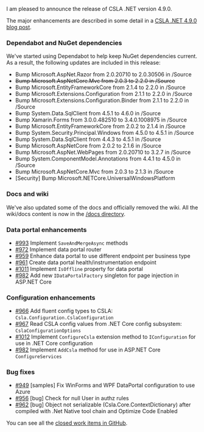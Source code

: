 I am pleased to announce the release of CSLA .NET version 4.9.0.

The major enhancements are described in some detail in a [CSLA .NET 4.9.0 blog post](http://www.lhotka.net/weblog/CSLANETVersion49NewFeatures.aspx).

### Dependabot and NuGet dependencies
We've started using Dependabot to help keep NuGet dependencies current. As a result, the following updates are included in this release:

* Bump Microsoft.AspNet.Razor from 2.0.20710 to 2.0.30506 in /Source
* ~~Bump Microsoft.AspNetCore.Mvc from 2.0.3 to 2.2.0 in /Source~~
* Bump Microsoft.EntityFrameworkCore from 2.1.4 to 2.2.0 in /Source
* Bump Microsoft.Extensions.Configuration from 2.1.1 to 2.2.0 in /Source
* Bump Microsoft.Extensions.Configuration.Binder from 2.1.1 to 2.2.0 in /Source
* Bump System.Data.SqlClient from 4.5.1 to 4.6.0 in /Source
* Bump Xamarin.Forms from 3.0.0.482510 to 3.4.0.1008975 in /Source
* Bump Microsoft.EntityFrameworkCore from 2.0.2 to 2.1.4 in /Source 
* Bump System.Security.Principal.Windows from 4.5.0 to 4.5.1 in /Source 
* Bump System.Data.SqlClient from 4.4.3 to 4.5.1 in /Source 
* Bump Microsoft.AspNetCore from 2.0.2 to 2.1.6 in /Source 
* Bump Microsoft.AspNet.WebPages from 2.0.20710 to 3.2.7 in /Source 
* Bump System.ComponentModel.Annotations from 4.4.1 to 4.5.0 in /Source 
* Bump Microsoft.AspNetCore.Mvc from 2.0.3 to 2.1.3 in /Source 
* [Security] Bump Microsoft.NETCore.UniversalWindowsPlatform 

### Docs and wiki
We've also updated some of the docs and officially removed the wiki. All the wiki/docs content is now in the [/docs directory](https://github.com/MarimerLLC/csla/blob/master/docs/index.md).

### Data portal enhancements

* [#993](https://github.com/marimerllc/csla/issues/993) Implement `SaveAndMergeAsync` methods 
* [#972](https://github.com/marimerllc/csla/issues/972) Implement data portal router
* [#959](https://github.com/marimerllc/csla/issues/959) Enhance data portal to use different endpoint per business type
* [#961](https://github.com/marimerllc/csla/issues/961) Create data portal health/instrumentation endpoint
* [#1011](https://github.com/marimerllc/csla/issues/1011) Implement `IsOffline` property for data portal
* [#982](https://github.com/marimerllc/csla/issues/982) Add new `IDataPortalFactory` singleton for page injection in ASP.NET Core

### Configuration enhancements

* [#966](https://github.com/marimerllc/csla/issues/966) Add fluent config types to CSLA: `Csla.Configuration.CslaConfiguration`
* [#967](https://github.com/marimerllc/csla/issues/967) Read CSLA config values from .NET Core config subsystem: `CslaConfigurationOptions`
* [#1012](https://github.com/marimerllc/csla/issues/1012) Implement `ConfigureCsla` extension method to `IConfiguration` for use in .NET Core configuration
* [#982](https://github.com/marimerllc/csla/issues/982) Implement `AddCsla` method for use in ASP.NET Core `ConfigureServices` 

### Bug fixes

* [#949](https://github.com/marimerllc/csla/issues/949) [samples] Fix WinForms and WPF DataPortal configuration to use Azure
* [#956](https://github.com/marimerllc/csla/issues/956) [bug] Check for null User in authz rules 
* [#962](https://github.com/marimerllc/csla/issues/962) [bug] Object not serializable (Csla.Core.ContextDictionary) after compiled with .Net Native tool chain and Optimize Code Enabled

You can see all the [closed work items in GitHub](https://github.com/MarimerLLC/csla/projects/4).
